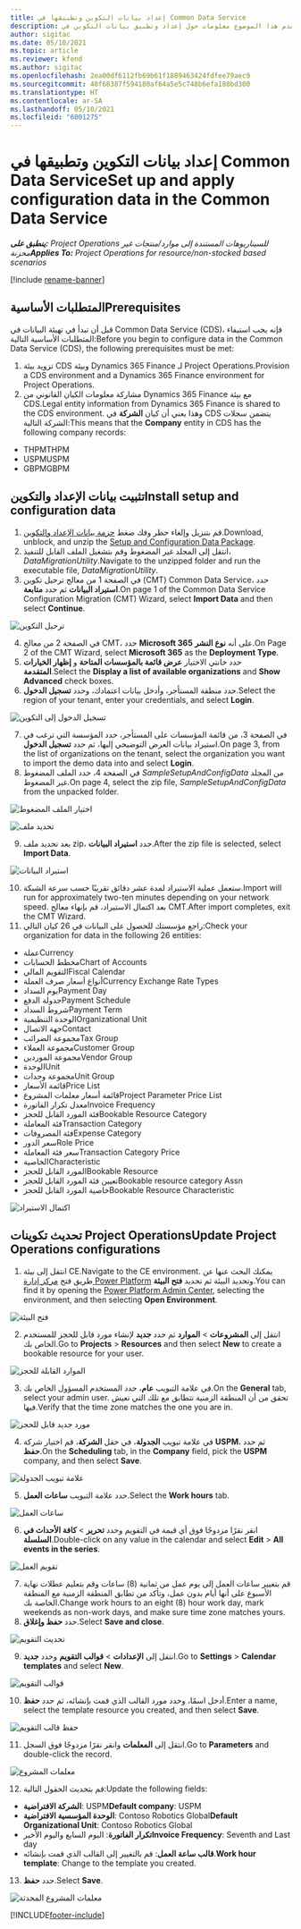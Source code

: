 ```yaml
---
title: إعداد بيانات التكوين وتطبيقها في Common Data Service
description: يقدم هذا الموضوع معلومات حول إعداد وتطبيق بيانات التكوين في Project Operations.
author: sigitac
ms.date: 05/10/2021
ms.topic: article
ms.reviewer: kfend
ms.author: sigitac
ms.openlocfilehash: 2ea00df6112fb69b61f1889463424fdfee79aec9
ms.sourcegitcommit: 40f68387f594180af64a5e5c748b6efa188bd300
ms.translationtype: HT
ms.contentlocale: ar-SA
ms.lasthandoff: 05/10/2021
ms.locfileid: "6001275"
---
```

# <a name="set-up-and-apply-configuration-data-in-the-common-data-service"></a><span data-ttu-id="b61a4-103">إعداد بيانات التكوين وتطبيقها في Common Data Service</span><span class="sxs-lookup"><span data-stu-id="b61a4-103">Set up and apply configuration data in the Common Data Service</span></span> 

<span data-ttu-id="b61a4-104">_**ينطبق على:** Project Operations للسيناريوهات المستندة إلى موارد/منتجات غير مخزنة‬_</span><span class="sxs-lookup"><span data-stu-id="b61a4-104">_**Applies To:** Project Operations for resource/non-stocked based scenarios_</span></span>

[!include [rename-banner](~/includes/cc-data-platform-banner.md)]

## <a name="prerequisites"></a><span data-ttu-id="b61a4-105">المتطلبات الأساسية</span><span class="sxs-lookup"><span data-stu-id="b61a4-105">Prerequisites</span></span>

<span data-ttu-id="b61a4-106">قبل أن تبدأ في تهيئة البيانات في Common Data Service (CDS)، فإنه يجب استيفاء المتطلبات الأساسية التالية:</span><span class="sxs-lookup"><span data-stu-id="b61a4-106">Before you begin to configure data in the Common Data Service (CDS), the following prerequisites must be met:</span></span>

1.  <span data-ttu-id="b61a4-107">تزويد بيئة CDS وبيئة Dynamics 365 Finance لـ Project Operations.</span><span class="sxs-lookup"><span data-stu-id="b61a4-107">Provision a CDS environment and a Dynamics 365 Finance environment for Project Operations.</span></span>
2.  <span data-ttu-id="b61a4-108">مشاركة معلومات الكيان القانوني من Dynamics 365 Finance مع بيئة CDS.</span><span class="sxs-lookup"><span data-stu-id="b61a4-108">Legal entity information from Dynamics 365 Finance is shared to the CDS environment.</span></span> <span data-ttu-id="b61a4-109">وهذا يعني أن كيان **الشركة** في CDS يتضمن سجلات الشركة التالية:</span><span class="sxs-lookup"><span data-stu-id="b61a4-109">This means that the **Company** entity in CDS has the following company records:</span></span>
  - <span data-ttu-id="b61a4-110">THPM</span><span class="sxs-lookup"><span data-stu-id="b61a4-110">THPM</span></span>
  - <span data-ttu-id="b61a4-111">USPM</span><span class="sxs-lookup"><span data-stu-id="b61a4-111">USPM</span></span>
  - <span data-ttu-id="b61a4-112">GBPM</span><span class="sxs-lookup"><span data-stu-id="b61a4-112">GBPM</span></span>

## <a name="install-setup-and-configuration-data"></a><span data-ttu-id="b61a4-113">تثبيت بيانات الإعداد والتكوين</span><span class="sxs-lookup"><span data-stu-id="b61a4-113">Install setup and configuration data</span></span>

1. <span data-ttu-id="b61a4-114">قم بتنزيل وإلغاء حظر وفك ضغط [حزمة بيانات الإعداد والتكوين](https://download.microsoft.com/download/e/2/d/e2da6c98-d5dd-450c-aabe-fd6bf2ba374b/ProjOpsSampleSetupData-%20Integrated%20Latest.zip).</span><span class="sxs-lookup"><span data-stu-id="b61a4-114">Download, unblock, and unzip the [Setup and Configuration Data Package](https://download.microsoft.com/download/e/2/d/e2da6c98-d5dd-450c-aabe-fd6bf2ba374b/ProjOpsSampleSetupData-%20Integrated%20Latest.zip).</span></span>
2. <span data-ttu-id="b61a4-115">انتقل إلى المجلد غير المضغوط وقم بتشغيل الملف القابل للتنفيذ، *DataMigrationUtility*.</span><span class="sxs-lookup"><span data-stu-id="b61a4-115">Navigate to the unzipped folder and run the executable file, *DataMigrationUtility*.</span></span>
3. <span data-ttu-id="b61a4-116">في الصفحة 1 من معالج ترحيل تكوين (CMT) Common Data Service، حدد **استيراد البيانات** ثم حدد **متابعة**.</span><span class="sxs-lookup"><span data-stu-id="b61a4-116">On page 1 of the Common Data Service Configuration Migration (CMT) Wizard, select **Import Data** and then select **Continue**.</span></span>

![ترحيل التكوين](./media/1ConfigurationMigration.png)

4. <span data-ttu-id="b61a4-118">في الصفحة 2 من معالج CMT، حدد **Microsoft 365** على أنه **نوع النشر**.</span><span class="sxs-lookup"><span data-stu-id="b61a4-118">On Page 2 of the CMT Wizard, select **Microsoft 365** as the **Deployment Type**.</span></span>
5. <span data-ttu-id="b61a4-119">حدد خانتي الاختيار **عرض قائمة بالمؤسسات المتاحة** و **إظهار الخيارات المتقدمة**‬.</span><span class="sxs-lookup"><span data-stu-id="b61a4-119">Select the **Display a list of available organizations** and **Show Advanced** check boxes.</span></span>
6. <span data-ttu-id="b61a4-120">حدد منطقة المستأجر، وأدخل بيانات اعتمادك، وحدد **تسجيل الدخول**.</span><span class="sxs-lookup"><span data-stu-id="b61a4-120">Select the region of your tenant, enter your credentials, and select **Login**.</span></span>

![تسجيل الدخول إلى التكوين](./media/2ConfigurationSignin.png)

7. <span data-ttu-id="b61a4-122">في الصفحة 3، من قائمة المؤسسات على المستأجر، حدد المؤسسة التي ترغب في استيراد بيانات العرض التوضيحي إليها، ثم حدد **تسجيل الدخول**.</span><span class="sxs-lookup"><span data-stu-id="b61a4-122">On page 3, from the list of organizations on the tenant, select the organization you want to import the demo data into and select **Login**.</span></span>
8. <span data-ttu-id="b61a4-123">في الصفحة 4، حدد الملف المضغوط *SampleSetupAndConfigData* من المجلد غير المضغوط.</span><span class="sxs-lookup"><span data-stu-id="b61a4-123">On page 4, select the zip file, *SampleSetupAndConfigData* from the unpacked folder.</span></span>

![اختيار الملف المضغوط](./media/3ZipFile.png)

![تحديد ملف](./media/4SelectAFile.png)

9. <span data-ttu-id="b61a4-126">بعد تحديد ملف zip، حدد **استيراد البيانات**.</span><span class="sxs-lookup"><span data-stu-id="b61a4-126">After the zip file is selected, select **Import Data**.</span></span>

![استيراد البيانات](./media/5ImportData.png)

10. <span data-ttu-id="b61a4-128">ستعمل عملية الاستيراد لمدة عشر دقائق تقريبًا حسب سرعة الشبكة.</span><span class="sxs-lookup"><span data-stu-id="b61a4-128">Import will run for approximately two-ten minutes depending on your network speed.</span></span> <span data-ttu-id="b61a4-129">بعد اكتمال الاستيراد، قم بإنهاء معالج CMT.</span><span class="sxs-lookup"><span data-stu-id="b61a4-129">After import completes, exit the CMT Wizard.</span></span> 
11. <span data-ttu-id="b61a4-130">راجع مؤسستك للحصول على البيانات في 26 كيان التالي:</span><span class="sxs-lookup"><span data-stu-id="b61a4-130">Check your organization for data in the following 26 entities:</span></span>

  - <span data-ttu-id="b61a4-131">عملة</span><span class="sxs-lookup"><span data-stu-id="b61a4-131">Currency</span></span>
  - <span data-ttu-id="b61a4-132">مخطط الحسابات</span><span class="sxs-lookup"><span data-stu-id="b61a4-132">Chart of Accounts</span></span>
  - <span data-ttu-id="b61a4-133">التقويم المالي</span><span class="sxs-lookup"><span data-stu-id="b61a4-133">Fiscal Calendar</span></span>
  - <span data-ttu-id="b61a4-134">أنواع أسعار صرف العملة</span><span class="sxs-lookup"><span data-stu-id="b61a4-134">Currency Exchange Rate Types</span></span>
  - <span data-ttu-id="b61a4-135">يوم السداد</span><span class="sxs-lookup"><span data-stu-id="b61a4-135">Payment Day</span></span>
  - <span data-ttu-id="b61a4-136">جدولة الدفع</span><span class="sxs-lookup"><span data-stu-id="b61a4-136">Payment Schedule</span></span>
  - <span data-ttu-id="b61a4-137">شروط السداد</span><span class="sxs-lookup"><span data-stu-id="b61a4-137">Payment Term</span></span>
  - <span data-ttu-id="b61a4-138">الوحدة التنظيمية</span><span class="sxs-lookup"><span data-stu-id="b61a4-138">Organizational Unit</span></span>
  - <span data-ttu-id="b61a4-139">‏‫جهة الاتصال‬</span><span class="sxs-lookup"><span data-stu-id="b61a4-139">Contact</span></span>
  - <span data-ttu-id="b61a4-140">مجموعة الضرائب</span><span class="sxs-lookup"><span data-stu-id="b61a4-140">Tax Group</span></span>
  - <span data-ttu-id="b61a4-141">مجموعة العملاء</span><span class="sxs-lookup"><span data-stu-id="b61a4-141">Customer Group</span></span>
  - <span data-ttu-id="b61a4-142">مجموعة الموردين</span><span class="sxs-lookup"><span data-stu-id="b61a4-142">Vendor Group</span></span>
  - <span data-ttu-id="b61a4-143">الوحدة</span><span class="sxs-lookup"><span data-stu-id="b61a4-143">Unit</span></span>
  - <span data-ttu-id="b61a4-144">مجموعة وحدات</span><span class="sxs-lookup"><span data-stu-id="b61a4-144">Unit Group</span></span>
  - <span data-ttu-id="b61a4-145">قائمة الأسعار</span><span class="sxs-lookup"><span data-stu-id="b61a4-145">Price List</span></span>
  - <span data-ttu-id="b61a4-146">قائمة أسعار معلمات المشروع</span><span class="sxs-lookup"><span data-stu-id="b61a4-146">Project Parameter Price List</span></span>
  - <span data-ttu-id="b61a4-147">معدل تكرار الفاتورة</span><span class="sxs-lookup"><span data-stu-id="b61a4-147">Invoice Frequency</span></span>
  - <span data-ttu-id="b61a4-148">فئة المورد القابل للحجز</span><span class="sxs-lookup"><span data-stu-id="b61a4-148">Bookable Resource Category</span></span>
  - <span data-ttu-id="b61a4-149">فئة المعاملة</span><span class="sxs-lookup"><span data-stu-id="b61a4-149">Transaction Category</span></span>
  - <span data-ttu-id="b61a4-150">فئة المصروفات</span><span class="sxs-lookup"><span data-stu-id="b61a4-150">Expense Category</span></span>
  - <span data-ttu-id="b61a4-151">سعر الدور</span><span class="sxs-lookup"><span data-stu-id="b61a4-151">Role Price</span></span>
  - <span data-ttu-id="b61a4-152">سعر فئة المعاملة</span><span class="sxs-lookup"><span data-stu-id="b61a4-152">Transaction Category Price</span></span>
  - <span data-ttu-id="b61a4-153">‏‫الخاصية‬</span><span class="sxs-lookup"><span data-stu-id="b61a4-153">Characteristic</span></span>
  - <span data-ttu-id="b61a4-154">المورد القابل للحجز</span><span class="sxs-lookup"><span data-stu-id="b61a4-154">Bookable Resource</span></span>
  - <span data-ttu-id="b61a4-155">تعيين فئة المورد القابل للحجز</span><span class="sxs-lookup"><span data-stu-id="b61a4-155">Bookable resource category Assn</span></span>
  - <span data-ttu-id="b61a4-156">خاصية المورد القابل للحجز</span><span class="sxs-lookup"><span data-stu-id="b61a4-156">Bookable Resource Characteristic</span></span>

![اكتمال الاستيراد](./media/6CompleteImport.png)

## <a name="update-project-operations-configurations"></a><span data-ttu-id="b61a4-158">تحديث تكوينات Project Operations</span><span class="sxs-lookup"><span data-stu-id="b61a4-158">Update Project Operations configurations</span></span>

1. <span data-ttu-id="b61a4-159">انتقل إلى بيئة CE.</span><span class="sxs-lookup"><span data-stu-id="b61a4-159">Navigate to the CE environment.</span></span> <span data-ttu-id="b61a4-160">يمكنك البحث عنها عن طريق فتح [مركز إدارة Power Platform](https://admin.powerplatform.microsoft.com/environments) وتحديد البيئة ثم تحديد **فتح البيئة**.</span><span class="sxs-lookup"><span data-stu-id="b61a4-160">You can find it by opening the [Power Platform Admin Center](https://admin.powerplatform.microsoft.com/environments), selecting the environment, and then selecting **Open Environment**.</span></span> 

![فتح البيئة](./media/7OpenEnvironment.png)

2. <span data-ttu-id="b61a4-162">انتقل إلى **المشروعات** > **الموارد** ثم حدد **جديد** لإنشاء مورد قابل للحجز للمستخدم الخاص بك.</span><span class="sxs-lookup"><span data-stu-id="b61a4-162">Go to **Projects** > **Resources** and then select **New** to create a bookable resource for your user.</span></span>

![الموارد القابلة للحجز](./media/8BookableResources.png)

3. <span data-ttu-id="b61a4-164">في علامة التبويب **عام**، حدد المستخدم المسؤول الخاص بك.</span><span class="sxs-lookup"><span data-stu-id="b61a4-164">On the **General** tab, select your admin user.</span></span> <span data-ttu-id="b61a4-165">تحقق من أن المنطقة الزمنية تتطابق مع تلك التي تعيش فيها.</span><span class="sxs-lookup"><span data-stu-id="b61a4-165">Verify that the time zone matches the one you are in.</span></span> 

![مورد جديد قابل للحجز](./media/9NewBookableResource.png)

4. <span data-ttu-id="b61a4-167">في علامة تبويب **الجدولة**، في حقل **الشركة**، قم اختيار شركة **USPM**، ثم حدد **حفظ**.</span><span class="sxs-lookup"><span data-stu-id="b61a4-167">On the **Scheduling** tab, in the **Company** field, pick the **USPM** company, and then select **Save**.</span></span> 

![علامة تبويب الجدولة](./media/10SchedulingTab.png)

5. <span data-ttu-id="b61a4-169">حدد علامة التبويب **ساعات العمل**.</span><span class="sxs-lookup"><span data-stu-id="b61a4-169">Select the **Work hours** tab.</span></span>  

![ساعات العمل](./media/11WorkHours.png)

6. <span data-ttu-id="b61a4-171">انقر نقرًا مزدوجًا فوق أي قيمة في التقويم وحدد **تحرير** > **كافة الأحداث في السلسلة**.</span><span class="sxs-lookup"><span data-stu-id="b61a4-171">Double-click on any value in the calendar and select **Edit** > **All events in the series**.</span></span> 

![تقويم العمل](./media/12WorkCalendar.png)

7. <span data-ttu-id="b61a4-173">قم بتغيير ساعات العمل إلى يوم عمل من ثمانية (8) ساعات وقم بتعليم عطلات نهاية الأسبوع على أنها أيام بدون عمل، وتأكد من تطابق المنطقة الزمنية مع المنطقة الخاصة بك.</span><span class="sxs-lookup"><span data-stu-id="b61a4-173">Change work hours to an eight (8) hour work day, mark weekends as non-work days, and make sure time zone matches yours.</span></span> 
8. <span data-ttu-id="b61a4-174">حدد **حفظ وإغلاق**.</span><span class="sxs-lookup"><span data-stu-id="b61a4-174">Select **Save and close**.</span></span>

![تحديث التقويم](./media/13UpdateCalendar.png)

9. <span data-ttu-id="b61a4-176">انتقل إلى **الإعدادات** > **قوالب التقويم** وحدد **جديد**.</span><span class="sxs-lookup"><span data-stu-id="b61a4-176">Go to **Settings** > **Calendar templates** and select **New**.</span></span>
 
 ![قوالب التقويم](./media/14CalendarTemplates.png)
 
 10. <span data-ttu-id="b61a4-178">أدخل اسمًا، وحدد مورد القالب الذي قمت بإنشائه، ثم حدد **حفظ**.</span><span class="sxs-lookup"><span data-stu-id="b61a4-178">Enter a name, select the template resource you created, and then select **Save**.</span></span> 
 
 ![حفظ قالب التقويم](./media/15SaveCalendarTemplate.png)
 
 11. <span data-ttu-id="b61a4-180">انتقل إلى **المعلمات** وانقر نقرًا مزدوجًا فوق السجل.</span><span class="sxs-lookup"><span data-stu-id="b61a4-180">Go to **Parameters** and double-click the record.</span></span> 
 
 ![معلمات المشروع](./media/16ProjectParameters.png)
 
12. <span data-ttu-id="b61a4-182">قم بتحديث الحقول التالية:</span><span class="sxs-lookup"><span data-stu-id="b61a4-182">Update the following fields:</span></span>

 - <span data-ttu-id="b61a4-183">**الشركة الافتراضية**: USPM</span><span class="sxs-lookup"><span data-stu-id="b61a4-183">**Default company**: USPM</span></span>
 - <span data-ttu-id="b61a4-184">**الوحدة المؤسسية الافتراضية**: Contoso Robotics Global</span><span class="sxs-lookup"><span data-stu-id="b61a4-184">**Default Organizational Unit**: Contoso Robotics Global</span></span>
 - <span data-ttu-id="b61a4-185">**تكرار الفاتورة**: اليوم السابع واليوم الأخير</span><span class="sxs-lookup"><span data-stu-id="b61a4-185">**Invoice Frequency**: Seventh and Last day</span></span>
 - <span data-ttu-id="b61a4-186">**قالب ساعة العمل**: قم بالتغيير إلى القالب الذي قمت بإنشائه.</span><span class="sxs-lookup"><span data-stu-id="b61a4-186">**Work hour template**: Change to the template you created.</span></span>

13. <span data-ttu-id="b61a4-187">حدد **حفظ**.</span><span class="sxs-lookup"><span data-stu-id="b61a4-187">Select **Save**.</span></span> 

![معلمات المشروع المحدثة](./media/17UpdatedProjectParameters.png)


[!INCLUDE[footer-include](../includes/footer-banner.md)]
